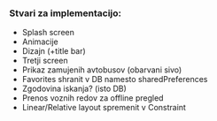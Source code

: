 ### Stvari za implementacijo:
* Splash screen
* Animacije
* Dizajn (+title bar)
* Tretji screen
* Prikaz zamujenih avtobusov (obarvani sivo)
* Favorites shranit v DB namesto sharedPreferences
* Zgodovina iskanja? (isto DB)
* Prenos voznih redov za offline pregled
* Linear/Relative layout spremenit v Constraint
